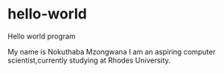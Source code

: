 # hello-world
Hello world program 

My name is Nokuthaba Mzongwana I am an aspiring computer scientist,currently studying at Rhodes University. 
